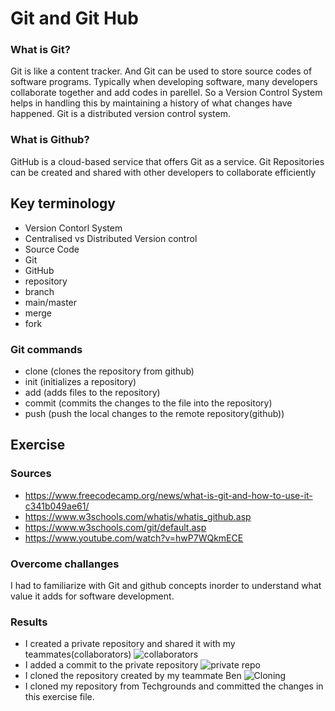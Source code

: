 # Git and Git Hub
### What is Git?
Git is like a content tracker. And Git can be used to store source codes of software programs. 
Typically when developing software, many developers collaborate together and add codes in parellel. So a Version Control System helps in handling this by maintaining a history of what changes have happened. Git is a distributed version control system. 

### What is Github?
GitHub is a cloud-based service that offers Git as a service. Git Repositories can be created and shared with other developers to collaborate efficiently

## Key terminology
- Version Contorl System
- Centralised vs Distributed Version control
- Source Code
- Git
- GitHub
- repository
- branch
- main/master
- merge
- fork



### Git commands
- clone (clones the repository from github)
- init (initializes a repository)
- add (adds files to the repository)
- commit (commits the changes to the file into the repository)
- push (push the local changes to the remote repository(github))




## Exercise
### Sources
- https://www.freecodecamp.org/news/what-is-git-and-how-to-use-it-c341b049ae61/
- https://www.w3schools.com/whatis/whatis_github.asp
- https://www.w3schools.com/git/default.asp
- https://www.youtube.com/watch?v=hwP7WQkmECE



### Overcome challanges
I had to familiarize with Git and github concepts inorder to understand what value it adds for software development.
### Results
- I created a private repository and shared it with my teammates(collaborators)
  ![collaborators](../../../00_includes/Day1_Git_Markdown/addingAccessToCollaborators.png)
- I added a commit to the private repository
  ![private repo](../../../00_includes/Day1_Git_Markdown/CloneARepositoryFromGithub.png)
- I cloned the repository created by my teammate Ben 
 ![Cloning](../../../00_includes/Day1_Git_Markdown/CommitToPrivateRepository.png)
- I cloned my repository from Techgrounds and committed the changes in this exercise file.


